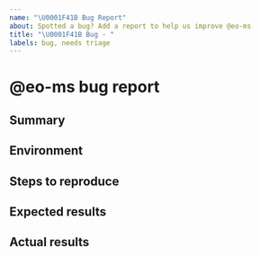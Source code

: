 ```yaml
---
name: "\U0001F41B Bug Report"
about: Spotted a bug? Add a report to help us improve @eo-ms
title: "\U0001F41B Bug - "
labels: bug, needs triage
---
```


<!--
🎉❤️ Thank you for taking time to contribute to @eo-ms! ❤️🎉
Please use this template for reporting any bugs found.
-->

# @eo-ms bug report

## Summary

<!--
Please provide us with a brief summary of the bug, a few words will do. Providing screenshots is encouraged
-->

## Environment

<!--
Which browser/operating system did you encounter this bug in?
-->

## Steps to reproduce

<!--
Please provide us the steps for how to reproduce this bug
-->

## Expected results

<!--
What did you expect to experience?
-->

## Actual results

<!--
What did you experience instead of the above?
-->
